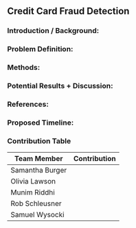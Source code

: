## Credit Card Fraud Detection

### Introduction / Background:

### Problem Definition:

### Methods:

### Potential Results + Discussion:

### References:

### Proposed Timeline:

### Contribution Table

| Team Member | Contribution |
|---|---:|
|Samantha Burger|   |
|Olivia Lawson |   |
|Munim Riddhi|   |
|Rob Schleusner |   |
|Samuel Wysocki|   |
